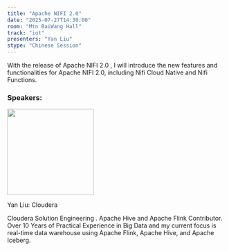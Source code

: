 ```yaml
---
title: "Apache NIFI 2.0"
date: "2025-07-27T14:30:00"
room: "Mtn BaiWang Hall"
track: "iot"
presenters: "Yan Liu"
stype: "Chinese Session"
---
```


With the release of Apache NIFI 2.0 , I will introduce the new features and functionalities for Apache NIFI 2.0, including Nifi Cloud Native and Nifi Functions.

### Speakers:


<img src="https://sessionize.com/image/7f2b-400o400o1-nuJLtj28mqNhmWTXfrjWMp.jpg" width="200" /><br/>

Yan Liu: Cloudera

Cloudera Solution Engineering . Apache Hive and Apache Flink Contributor. Over 10 Years of Practical Experience in Big Data and my current focus is real-time data warehouse using Apache Flink, Apache Hive, and Apache Iceberg.